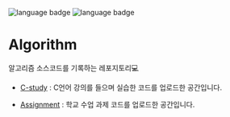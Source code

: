 ![language badge](https://img.shields.io/badge/language-C%2B%2B-green)
![language badge](https://img.shields.io/badge/language-python-blue)

# Algorithm

알고리즘 소스코드를 기록하는 레포지토리💻

- [C-study](https://github.com/sua-kim/Algorithm/tree/main/C-study)
: C언어 강의를 들으며 실습한 코드를 업로드한 공간입니다.

- [Assignment](https://github.com/sua-kim/Algorithm/tree/main/Assignment)
: 학교 수업 과제 코드를 업로드한 공간입니다. 
